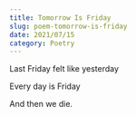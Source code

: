 ```yaml
---
title: Tomorrow Is Friday
slug: poem-tomorrow-is-friday
date: 2021/07/15
category: Poetry
---
```


Last Friday felt like yesterday

Every day is Friday

And then we die.